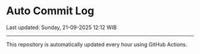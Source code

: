 # Auto Commit Log

Last updated: Sunday, 21-09-2025 12:12 WIB

---

This repository is automatically updated every hour using GitHub Actions.
